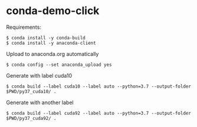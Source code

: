 # conda-demo-click

Requirements:
```
$ conda install -y conda-build
$ conda install -y anaconda-client
```

Upload to anaconda.org automatically
```
$ conda config --set anaconda_upload yes
```

Generate with label cuda10
```
$ conda build --label cuda10 --label auto --python=3.7 --output-folder $PWD/py37_cuda10/ .
```

Generate with another label
```
$ conda build --label cuda92 --label auto --python=3.7 --output-folder $PWD/py37_cuda92/ .
```
